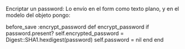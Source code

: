 Encriptar un password:
Lo envío en el form como texto plano, y en el modelo del objeto pongo:

  before_save :encrypt_password
  def encrypt_password
    if password.present?
      self.encrypted_password = Digest::SHA1.hexdigest(password)
      self.password = nil
    end
  end

